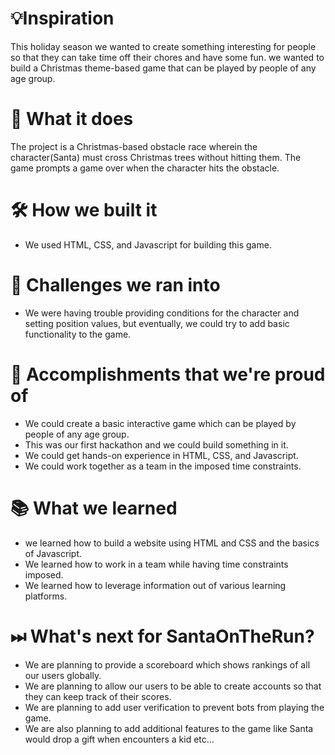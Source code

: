 # 💡Inspiration
This holiday season we wanted to create something interesting for people so that they can take time off their chores and have some fun. we wanted to build a Christmas theme-based game that can be played by people of any age group.

# 🎯 What it does
The project is a Christmas-based obstacle race wherein the character(Santa) must cross Christmas trees without hitting them. The game prompts a game over when the character hits the obstacle.

# 🛠 How we built it 
-  We used HTML, CSS, and Javascript for building this game.

# 💪 Challenges we ran into
- We were having trouble providing conditions for the character and setting position values, but eventually, we could try to add basic functionality to the game.

# 📌 Accomplishments that we're proud of
- We could create a basic interactive game which can be played by people of any age group.
- This was our first hackathon and we could build something in it.
- We could get hands-on experience in HTML, CSS, and Javascript.
- We could work together as a team in the imposed time constraints.

# 📚 What we learned
- we learned how to build a website using HTML and CSS and the basics of Javascript.
- We learned how to work in a team while having time constraints imposed.
- We learned how to leverage information out of various learning platforms.

# ⏭ What's next for SantaOnTheRun?
- We are planning to provide a scoreboard which shows rankings of all our users globally.
- We are planning to allow our users to be able to create accounts so that they can keep track of their scores.
- We are planning to add user verification to prevent bots from playing the game.
- We are also planning to add additional features to the game like Santa would drop a gift when encounters a kid etc...


